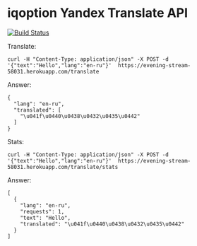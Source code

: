 # iqoption Yandex Translate API
[![Build Status](https://travis-ci.org/teddybear/iqoption.svg?branch=master)](https://travis-ci.org/teddybear/iqoption)

Translate:

```
curl -H "Content-Type: application/json" -X POST -d '{"text":"Hello","lang":"en-ru"}'  https://evening-stream-58031.herokuapp.com/translate
```
Answer:
```
{
  "lang": "en-ru",
  "translated": [
    "\u041f\u0440\u0438\u0432\u0435\u0442"
  ]
}
```

Stats:
```
curl -H "Content-Type: application/json" -X POST -d '{"text":"Hello","lang":"en-ru"}'  https://evening-stream-58031.herokuapp.com/translate/stats
```
Answer:
```
[
  {
    "lang": "en-ru",
    "requests": 1,
    "text": "Hello",
    "translated": "\u041f\u0440\u0438\u0432\u0435\u0442"
  }
]
```